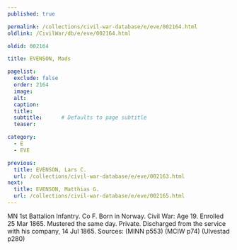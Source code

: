```yaml
---
published: true

permalink: /collections/civil-war-database/e/eve/002164.html
oldlink: /CivilWar/db/e/eve/002164.html

oldid: 002164

title: EVENSON, Mads

pagelist:
  exclude: false
  order: 2164
  image: 
  alt:
  caption:
  title:
  subtitle:      # Defaults to page subtitle
  teaser:

category: 
  - E 
  - EVE

previous:
  title: EVENSON, Lars C.
  url: /collections/civil-war-database/e/eve/002163.html  
next:
  title: EVENSON, Matthias G.
  url: /collections/civil-war-database/e/eve/002165.html   
---
```

MN 1st Battalion Infantry. Co F. Born in Norway. Civil War: Age 19. Enrolled 25 Mar 1865. Mustered the same day. Private. Discharged from the service with his company, 14 Jul 1865. Sources: (MINN p553) (MCIW p74) (Ulvestad p280)